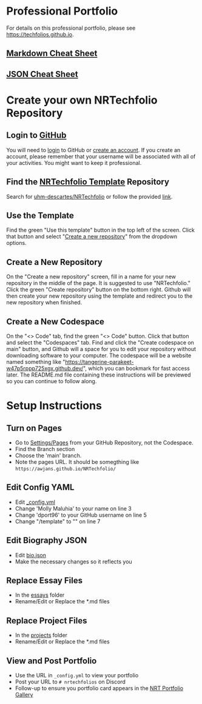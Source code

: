 # Professional Portfolio

For details on this professional portfolio, please see https://techfolios.github.io.

## [Markdown Cheat Sheet](https://www.markdownguide.org/cheat-sheet/)

## [JSON Cheat Sheet](https://www.w3schools.com/js/js_json.asp)

# Create your own NRTechfolio Repository

## Login to [GitHub](https://github.com)

You will need to [login](https://github.com/login) to GitHub or [create an account](https://github.com/signup). If you create an account, please remember that your username will be associated with all of your activities. You might want to keep it professional.

## Find the [NRTechfolio Template](https://github.com/uhm-descartes/NRTechfolio) Repository

Search for [uhm-descartes/NRTechfolio](https://github.com/uhm-descartes/NRTechfolio) or follow the provided [link](https://github.com/uhm-descartes/NRTechfolio).

## Use the Template

Find the green "Use this template" button in the top left of the screen. Click that button and select "[Create a new repository](https://github.com/new?template_name=NRTechfolio&template_owner=uhm-descartes)" from the dropdown options.

## Create a New Repository

On the "Create a new repository" screen, fill in a name for your new repository in the middle of the page. It is suggested to use "NRTechfolio." Click the green "Create repository" button on the bottom right. Github will then create your new repository using the template and redirect you to the new repository when finished.

## Create a New Codespace

On the "<> Code" tab, find the green "<> Code" button. Click that button and select the "Codespaces" tab. Find and click the "Create codespace on main" button, and Github will a space for you to edit your repository without downloading software to your computer. The codespace will be a website named something like "https://tangerine-parakeet-w47p5rppp725xgx.github.dev/", which you can bookmark for fast access later. The README.md file containing these instructions will be previewed so you can continue to follow along.

# Setup Instructions

## Turn on Pages

* Go to [Settings/Pages](../../settings/pages) from your GitHub Repository, not the Codespace.
* Find the Branch section
* Choose the 'main' branch.
* Note the pages URL. It should be somegthing like `https://awjans.github.io/NRTechfolio/`

## Edit Config YAML

* Edit [_config.yml](_config.yml)
* Change 'Molly Maluhia' to your name on line 3
* Change 'dport96' to your GitHub username on line 5
* Change "/template" to "" on line 7

## Edit Biography JSON

* Edit [bio.json](_data/bio.json)
* Make the necessary changes so it reflects you

## Replace Essay Files

* In the [essays](essays) folder
* Rename/Edit or Replace the *.md files

## Replace Project Files

* In the [projects](projects) folder
* Rename/Edit or Replace the *.md files

## View and Post Portfolio

* Use the URL in `_config.yml` to view your portfolio
* Post your URL to `# nrtechfolios` on Discord
* Follow-up to ensure you portfolio card appears in the [NRT Portfolio Gallery](https://descartes.manoa.hawaii.edu/nrt-portfolios/)
